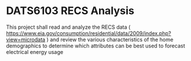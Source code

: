 # DATS6103 RECS Analysis

This project shall read and analyze the RECS data ( https://www.eia.gov/consumption/residential/data/2009/index.php?view=microdata )
and review the various characteristics of the home demographics to determine which attributes can be best used to forecast electrical energy usage
